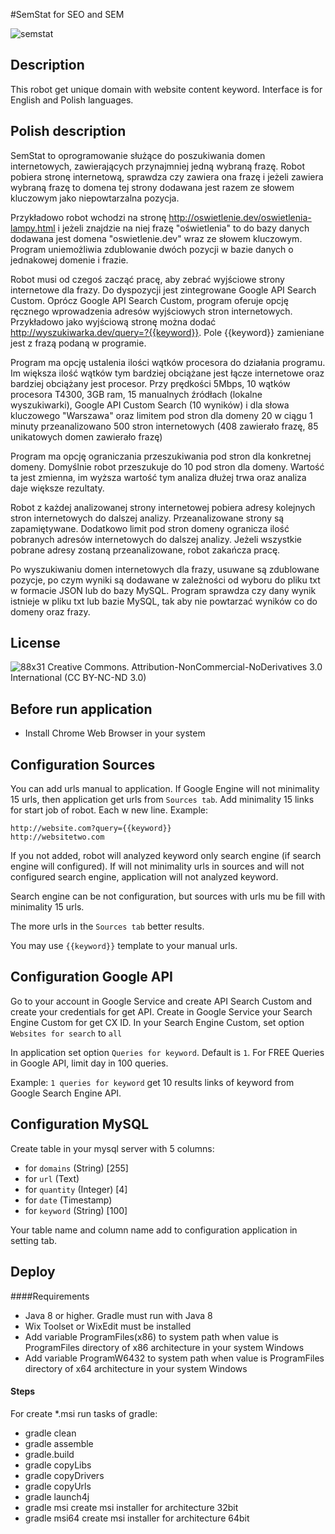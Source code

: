 #SemStat for SEO and SEM

![semstat](https://cloud.githubusercontent.com/assets/12084504/18876316/70449052-84c9-11e6-8359-4ddae7fbb030.jpg)

## Description
This robot get unique domain with website content keyword. Interface is for English and Polish languages.

## Polish description
SemStat to oprogramowanie służące do poszukiwania domen internetowych, zawierających przynajmniej jedną
wybraną frazę. Robot pobiera stronę internetową, sprawdza czy zawiera ona frazę i jeżeli zawiera wybraną frazę
to domena tej strony dodawana jest razem ze słowem kluczowym jako niepowtarzalna pozycja.

Przykładowo robot wchodzi na stronę http://oswietlenie.dev/oswietlenia-lampy.html i jeżeli znajdzie
na niej frazę "oświetlenia" to do bazy danych dodawana jest domena "oswietlenie.dev" wraz ze słowem kluczowym.
Program uniemożliwia zdublowanie dwóch pozycji w bazie danych o jednakowej domenie i frazie.

Robot musi od czegoś zacząć pracę, aby zebrać wyjściowe strony internetowe dla frazy. Do dyspozycji jest
zintegrowane Google API Search Custom. Oprócz Google API Search Custom, program oferuje opcję
ręcznego wprowadzenia adresów wyjściowych stron internetowych. Przykładowo jako wyjściową stronę
można dodać http://wyszukiwarka.dev/query=?{{keyword}}. Pole {{keyword}} zamieniane jest z 
frazą podaną w programie.

Program ma opcję ustalenia ilości wątków procesora do działania programu. Im większa ilość wątków
tym bardziej obciążane jest łącze internetowe oraz bardziej obciążany jest procesor. Przy prędkości
5Mbps, 10 wątków procesora T4300, 3GB ram, 15 manualnych źródłach (lokalne wyszukiwarki), Google API
Custom Search (10 wyników) i dla słowa kluczowego "Warszawa" oraz limitem pod stron dla domeny 20
w ciągu 1 minuty przeanalizowano 500 stron internetowych (408 zawierało frazę, 85 unikatowych domen zawierało frazę)

Program ma opcję ograniczania przeszukiwania pod stron dla konkretnej domeny. Domyślnie
robot przeszukuje do 10 pod stron dla domeny. Wartość ta jest zmienna, im wyższa wartość tym analiza dłużej
trwa oraz analiza daje większe rezultaty.

Robot z każdej analizowanej strony internetowej pobiera adresy kolejnych stron internetowych do dalszej
analizy. Przeanalizowane strony są zapamiętywane. Dodatkowo limit pod stron domeny ogranicza ilość
pobranych adresów internetowych do dalszej analizy. Jeżeli wszystkie pobrane adresy zostaną
przeanalizowane, robot zakańcza pracę.

Po wyszukiwaniu domen internetowych dla frazy, usuwane są zdublowane pozycje, po czym wyniki są dodawane 
w zależności od wyboru do pliku txt w formacie JSON lub do bazy MySQL. Program sprawdza czy dany wynik 
istnieje w pliku txt lub bazie MySQL, tak aby nie powtarzać wyników co do domeny oraz frazy.

## License

![88x31](https://cloud.githubusercontent.com/assets/12084504/18874988/46d29e30-84c4-11e6-97c7-0ffc2229e0eb.png)
Creative Commons. Attribution-NonCommercial-NoDerivatives 3.0 International (CC BY-NC-ND 3.0)

## Before run application
- Install Chrome Web Browser in your system

## Configuration Sources
You can add urls manual to application. If Google Engine will not minimality 15 urls, then application
get urls from ```Sources tab```. Add  minimality 15 links for start job of robot. Each w new line. Example:
```
http://website.com?query={{keyword}}
http://websitetwo.com
```

If you not added, robot will analyzed keyword only search engine (if search engine will configured).
If will not minimality urls in sources and will not configured search engine, application will not analyzed keyword.

Search engine can be not configuration, but sources with urls mu be fill with minimality 15 urls.

The more urls in the ```Sources tab``` better results.

You may use ```{{keyword}}``` template to your manual urls.

## Configuration Google API
Go to your account in Google Service and create API Search Custom and create
your credentials for get API. Create in Google Service your Search Engine Custom for get CX ID.
In your Search Engine Custom, set option ```Websites for search``` to ```all```

In application set option ```Queries for keyword```. Default is ```1```. 
For FREE Queries in Google API, limit day in 100 queries.

Example: ```1 queries for keyword``` get 10 results links of keyword from Google Search Engine API.

## Configuration MySQL
Create table in your mysql server with 5 columns:
- for ```domains``` (String) [255]
- for ```url``` (Text)
- for ```quantity``` (Integer) [4]
- for ```date``` (Timestamp)
- for ```keyword``` (String) [100]

Your table name and column name add to configuration application in setting tab.

## Deploy

####Requirements

- Java 8 or higher. Gradle must run with Java 8
- Wix Toolset or WixEdit must be installed
- Add variable ProgramFiles(x86) to system path when value is ProgramFiles directory of x86 architecture in your system Windows
- Add variable ProgramW6432 to system path when value is ProgramFiles directory of x64 architecture in your system Windows

#### Steps

For create *.msi run tasks of gradle:

- gradle clean
- gradle assemble
- gradle.build
- gradle copyLibs
- gradle copyDrivers
- gradle copyUrls
- gradle launch4j
- gradle msi create msi installer for architecture 32bit
- gradle msi64 create msi installer for architecture 64bit


